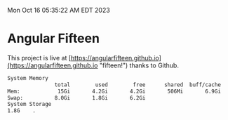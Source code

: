 Mon Oct 16 05:35:22 AM EDT 2023

# Angular Fifteen


This project is live at [https://angularfifteen.github.io](https://angularfifteen.github.io "fifteen!") thanks to Github.

```bash
System Memory
               total        used        free      shared  buff/cache   available
Mem:            15Gi       4.2Gi       4.2Gi       506Mi       6.9Gi        10Gi
Swap:          8.0Gi       1.8Gi       6.2Gi
System Storage
1.8G	.
